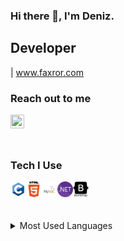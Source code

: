 ### Hi there 👋, I'm Deniz.

## Developer
| www.faxror.com

### Reach out to me

[<img height="22" width="22" src="https://unpkg.com/simple-icons@v8/icons/twitter.svg" align="left" />][twitter]

<br />

[twitter]: https://twitter.com/FaxrorS
<br />
### Tech I Use
<img src="https://raw.githubusercontent.com/github/explore/f3e22f0dca2be955676bc70d6214b95b13354ee8/topics/c/c.png" width="25" height="25" align="left">
<img src="https://raw.githubusercontent.com/github/explore/80688e429a7d4ef2fca1e82350fe8e3517d3494d/topics/html/html.png" width="25" height="25" align="left">
<img src="https://raw.githubusercontent.com/github/explore/80688e429a7d4ef2fca1e82350fe8e3517d3494d/topics/mysql/mysql.png" width="25" height="25" align="left">
<img src="https://raw.githubusercontent.com/github/explore/a92591a79a4ce31660058d7ccc66c79266931f61/topics/dotnet/dotnet.png" width="25" height="25" align="left">
<img src="https://raw.githubusercontent.com/devicons/devicon/master/icons/bootstrap/bootstrap-plain-wordmark.svg" width="25" height="25" align="left">

<br />

<br /><details>
<summary>Most Used Languages</summary>
<img src="https://github-readme-stats.vercel.app/api/top-langs/?username=anuraghazra&layout=compact" align="left">
</details>
